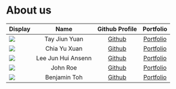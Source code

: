 # About us

Display | Name | Github Profile | Portfolio 
--------|:----:|:--------------:|:---------:
![](https://via.placeholder.com/100.png?text=Photo) | Tay Jiun Yuan | [Github](https://github.com/) | [Portfolio](docs/team/johndoe.md)
![](https://via.placeholder.com/100.png?text=Photo) | Chia Yu Xuan | [Github](https://github.com/chiayuxuan) | [Portfolio](docs/team/johndoe.md)
![](https://via.placeholder.com/100.png?text=Photo) | Lee Jun Hui Ansenn | [Github](https://github.com/ansenn) | [Portfolio](docs/team/johndoe.md)
![](https://via.placeholder.com/100.png?text=Photo) | John Roe | [Github](https://github.com/) | [Portfolio](docs/team/johndoe.md)
![](https://via.placeholder.com/100.png?text=Photo) | Benjamin Toh | [Github](https://github.com/bentohset) | [Portfolio](docs/team/johndoe.md)
    